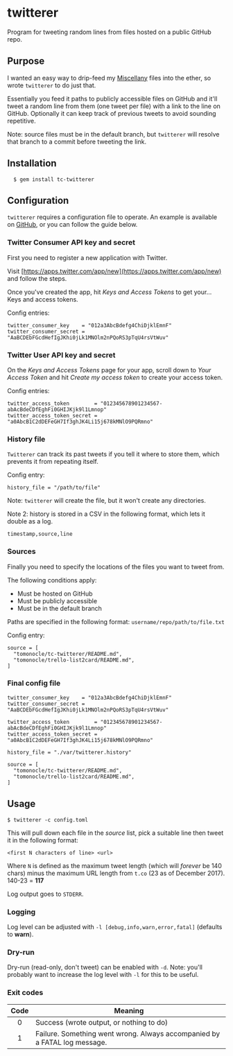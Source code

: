# twitterer
Program for tweeting random lines from files hosted on a public GitHub repo.

## Purpose
I wanted an easy way to drip-feed my [Miscellany](https://github.com/tomonocle/miscellany/) 
files into the ether, so wrote `twitterer` to do just that.

Essentially you feed it paths to publicly accessible files on GitHub and it'll
tweet a random line from them (one tweet per file) with a link to the line on
GitHub. Optionally it can keep track of previous tweets to avoid sounding 
repetitive.

Note: source files must be in the default branch, but `twitterer` will resolve
that branch to a commit before tweeting the link.

## Installation
```
  $ gem install tc-twitterer
```

## Configuration
`twitterer` requires a configuration file to operate. An example is available on 
[GitHub](https://github.com/tomonocle/tc-twitterer/blob/master/etc/config.toml.example),
or you can follow the guide below.

### Twitter Consumer API key and secret
First you need to register a new application with Twitter.

Visit [https://apps.twitter.com/app/new](https://apps.twitter.com/app/new) and follow the steps.

Once you've created the app, hit _Keys and Access Tokens_ to get your... Keys
and access tokens.

Config entries:

```
twitter_consumer_key    = "012a3AbcBdefg4ChiDjklEmnF"
twitter_consumer_secret = "AaBCDEbFGcdHefIgJKhi0jLk1MNOlm2nPQoRS3pTqU4rsVtWuv"
```

### Twitter User API key and secret
On the _Keys and Access Tokens_ page for your app, scroll down to _Your Access 
Token_ and hit _Create my access token_ to create your access token.

Config entries:

```
twitter_access_token        = "012345678901234567-abAcBdeCDfEghFi0GHIJKjk9l1Lmnop"
twitter_access_token_secret = "a0AbcB1C2dDEFeGH7If3ghJK4Li15j678kMNlO9PQRmno"
```

### History file
`Twitterer` can track its past tweets if you tell it where to store them, which
prevents it from repeating itself.

Config entry:

```
history_file = "/path/to/file"
```

Note: `twitterer` will create the file, but it won't create any directories.

Note 2: history is stored in a CSV in the following format, which lets it 
double as a log.

```
timestamp,source,line
```

### Sources
Finally you need to specify the locations of the files you want to tweet from.

The following conditions apply:

- Must be hosted on GitHub
- Must be publicly accessible
- Must be in the default branch

Paths are specified in the following format: `username/repo/path/to/file.txt`

Config entry:

```
source = [
  "tomonocle/tc-twitterer/README.md",
  "tomonocle/trello-list2card/README.md",
]
```

### Final config file

```
twitter_consumer_key    = "012a3AbcBdefg4ChiDjklEmnF"
twitter_consumer_secret = "AaBCDEbFGcdHefIgJKhi0jLk1MNOlm2nPQoRS3pTqU4rsVtWuv"

twitter_access_token        = "012345678901234567-abAcBdeCDfEghFi0GHIJKjk9l1Lmnop"
twitter_access_token_secret = "a0AbcB1C2dDEFeGH7If3ghJK4Li15j678kMNlO9PQRmno"

history_file = "./var/twitterer.history"

source = [
  "tomonocle/tc-twitterer/README.md",
  "tomonocle/trello-list2card/README.md",
]
```

## Usage

```
$ twitterer -c config.toml
```

This will pull down each file in the _source_ list, pick a suitable line then tweet it in the following format:

```
<first N characters of line> <url>
```

Where `N` is defined as the maximum tweet length (which will _forever_ be 140 chars) minus the maximum URL length
from `t.co` (23 as of December 2017). 140-23 = **117**

Log output goes to `STDERR`.

### Logging
Log level can be adjusted with `-l [debug,info,warn,error,fatal]` (defaults to **warn**).

### Dry-run
Dry-run (read-only, don't tweet) can be enabled with `-d`. Note: you'll probably want to increase the log level with `-l` for this to be useful.

### Exit codes
| Code | Meaning |
|:----:|---------|
| 0    | Success (wrote output, or nothing to do) |
| 1    | Failure. Something went wrong. Always accompanied by a FATAL log message. |
